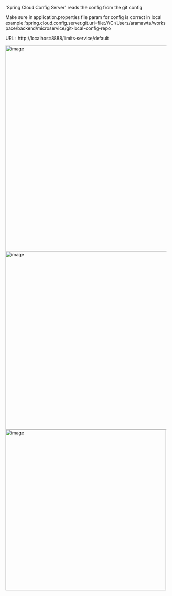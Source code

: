 'Spring Cloud Config Server' reads the config from the git config

Make sure in application.properties file param for config is correct in local 
  example:'spring.cloud.config.server.git.uri=file:///C:/Users/aramawta/workspace/backend/microservice/git-local-config-repo

URL : http://localhost:8888/limits-service/default

<img width="641" alt="image" src="https://github.com/user-attachments/assets/32947c9e-6873-4f60-a63f-4edf6cb3b0da">

<img width="556" alt="image" src="https://github.com/user-attachments/assets/46905763-5320-4b2b-89fd-90389739a3d4">

<img width="502" alt="image" src="https://github.com/user-attachments/assets/445e06f5-ad34-40d8-8787-1735840a3a74">




